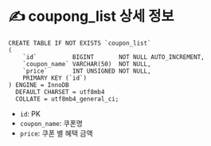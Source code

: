 # ✍️ coupong_list 상세 정보

```mariadb
CREATE TABLE IF NOT EXISTS `coupon_list`
(
    `id`          BIGINT       NOT NULL AUTO_INCREMENT,
    `coupon_name` VARCHAR(50)  NOT NULL,
    `price`       INT UNSIGNED NOT NULL,
    PRIMARY KEY (`id`)
) ENGINE = InnoDB
  DEFAULT CHARSET = utf8mb4
  COLLATE = utf8mb4_general_ci;
```

- `id`: PK
- `coupon_name`: 쿠폰명
- `price`: 쿠폰 별 혜택 금액